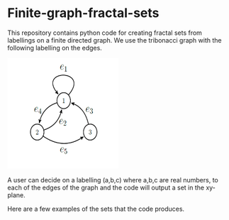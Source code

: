 # Finite-graph-fractal-sets
This repository contains python code for creating fractal sets from labellings on a finite directed graph.
We use the tribonacci graph with the following labelling on the edges.

<img src="graph.png" alt="alt text" width="250" height="250">

A user can decide on a labelling (a,b,c) where a,b,c are real numbers, to each of the edges of the graph and the code will output a set in the xy-plane.  

Here are a few examples of the sets that the code produces.  

